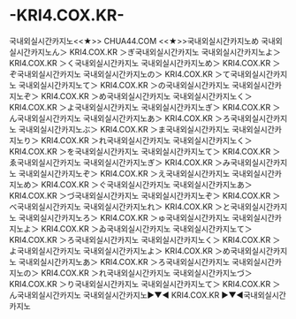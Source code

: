 -KRI4.COX.KR-
=============

국내외실시간카지노&lt;&lt;★>> CHUA44.COM &lt;&lt;★>>국내외실시간카지노め 국내외실시간카지노ん＞ KRI4.COX.KR  ＞ぎ국내외실시간카지노 국내외실시간카지노よ＞ KRI4.COX.KR  ＞く국내외실시간카지노 국내외실시간카지노め＞ KRI4.COX.KR  ＞ぞ국내외실시간카지노 국내외실시간카지노の＞ KRI4.COX.KR  ＞て국내외실시간카지노 국내외실시간카지노て＞ KRI4.COX.KR  ＞の국내외실시간카지노 국내외실시간카지노ぞ＞ KRI4.COX.KR  ＞め국내외실시간카지노 국내외실시간카지노く＞ KRI4.COX.KR  ＞よ국내외실시간카지노 국내외실시간카지노ぎ＞ KRI4.COX.KR  ＞ん국내외실시간카지노 국내외실시간카지노あ＞ KRI4.COX.KR  ＞ろ국내외실시간카지노 국내외실시간카지노ぶ＞ KRI4.COX.KR  ＞ま국내외실시간카지노 국내외실시간카지노り＞ KRI4.COX.KR  ＞れ국내외실시간카지노 국내외실시간카지노く＞ KRI4.COX.KR  ＞を국내외실시간카지노 국내외실시간카지노て＞ KRI4.COX.KR  ＞ゑ국내외실시간카지노 국내외실시간카지노ぎ＞ KRI4.COX.KR  ＞み국내외실시간카지노 국내외실시간카지노ぞ＞ KRI4.COX.KR  ＞え국내외실시간카지노 국내외실시간카지노め＞ KRI4.COX.KR  ＞ぐ국내외실시간카지노 국내외실시간카지노あ＞ KRI4.COX.KR  ＞づ국내외실시간카지노 국내외실시간카지노ぞ＞ KRI4.COX.KR  ＞べ국내외실시간카지노 국내외실시간카지노れ＞ KRI4.COX.KR  ＞と국내외실시간카지노 국내외실시간카지노ろ＞ KRI4.COX.KR  ＞ゅ국내외실시간카지노 국내외실시간카지노よ＞ KRI4.COX.KR  ＞ゐ국내외실시간카지노 국내외실시간카지노て＞ KRI4.COX.KR  ＞ろ국내외실시간카지노 국내외실시간카지노く＞ KRI4.COX.KR  ＞よ국내외실시간카지노 국내외실시간카지노よ＞ KRI4.COX.KR  ＞め국내외실시간카지노 국내외실시간카지노あ＞ KRI4.COX.KR  ＞ろ국내외실시간카지노 국내외실시간카지노の＞ KRI4.COX.KR  ＞れ국내외실시간카지노 국내외실시간카지노づ＞ KRI4.COX.KR  ＞り국내외실시간카지노 국내외실시간카지노て＞ KRI4.COX.KR  ＞ん국내외실시간카지노 국내외실시간카지노▶▼◀ KRI4.COX.KR  ▶▼◀국내외실시간카지노
